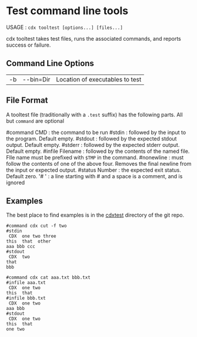 # Test command line tools

USAGE : `cdx tooltest [options...] [files...]`

cdx tooltest takes test files, runs the associated commands, and reports success or failure.

## Command Line Options

||||
|---|---|---|
|-b|--bin=Dir|Location of executables to test|

## File Format
A tooltest file (traditionally with a `.test` suffix) has the following parts. All but `command` are optional

#command CMD : the command to be run
#stdin : followed by the input to the program. Default empty.
#stdout : followed by the expected stdout output. Default empty.
#stderr : followed by the expected stderr output. Default empty.
#infile Filename : followed by the contents of the named file. FIle name must be prefixed with `$TMP` in the command.
#nonewline : must follow the contents of one of the above four. Removes the final newline from the input or expected output.
#status Number : the expected exit status. Default zero.
'# ' : a line starting with # and a space is a comment, and is ignored

## Examples
The best place to find examples is in the [cdxtest](https://github.com/avjewe/cdx/tree/main/cdxtest) directory of the git repo.
```
#command cdx cut -f two
#stdin
 CDX  one two three
this  that  other
aaa bbb ccc
#stdout
 CDX  two
that
bbb
```


```
#command cdx cat aaa.txt bbb.txt
#infile aaa.txt
 CDX  one two
this  that
#infile bbb.txt
 CDX  one two
aaa bbb
#stdout
 CDX  one two
this  that
one two
```
